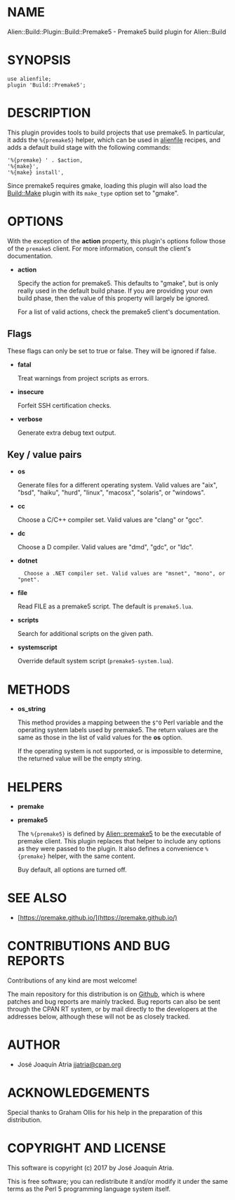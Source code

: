 # NAME

Alien::Build::Plugin::Build::Premake5 - Premake5 build plugin for Alien::Build

# SYNOPSIS

    use alienfile;
    plugin 'Build::Premake5';

# DESCRIPTION

This plugin provides tools to build projects that use premake5. In particular,
it adds the `%{premake5}` helper, which can be used in [alienfile](https://metacpan.org/pod/alienfile) recipes,
and adds a default build stage with the following commands:

    '%{premake} ' . $action,
    '%{make}',
    '%{make} install',

Since premake5 requires gmake, loading this plugin will also load the
[Build::Make](https://metacpan.org/pod/Alien::Build::Plugin::Build::Make)
plugin with its `make_type` option set to "gmake".

# OPTIONS

With the exception of the **action** property, this plugin's options follow
those of the `premake5` client. For more information, consult the client's
documentation.

- **action**

    Specify the action for premake5. This defaults to "gmake", but is only really
    used in the default build phase. If you are providing your own build phase,
    then the value of this property will largely be ignored.

    For a list of valid actions, check the premake5 client's documentation.

## Flags

These flags can only be set to true or false. They will be ignored if false.

- **fatal**

    Treat warnings from project scripts as errors.

- **insecure**

    Forfeit SSH certification checks.

- **verbose**

    Generate extra debug text output.

## Key / value pairs

- **os**

    Generate files for a different operating system. Valid values are
    "aix", "bsd", "haiku", "hurd", "linux", "macosx", "solaris", or "windows".

- **cc**

    Choose a C/C++ compiler set. Valid values are "clang" or "gcc".

- **dc**

    Choose a D compiler. Valid values are "dmd", "gdc", or "ldc".

- **dotnet**

        Choose a .NET compiler set. Valid values are "msnet", "mono", or "pnet".

- **file**

    Read FILE as a premake5 script. The default is `premake5.lua`.

- **scripts**

    Search for additional scripts on the given path.

- **systemscript**

    Override default system script (`premake5-system.lua`).

# METHODS

- **os\_string**

    This method provides a mapping between the `$^O` Perl variable and the
    operating system labels used by premake5. The return values are the same as
    those in the list of valid values for the **os** option.

    If the operating system is not supported, or is impossible to determine, the
    returned value will be the empty string.

# HELPERS

- **premake**
- **premake5**

    The `%{premake5}` is defined by [Alien::premake5](https://metacpan.org/pod/Alien::premake5) to be the executable of
    premake client. This plugin replaces that helper to include any options as
    they were passed to the plugin. It also defines a convenience `%{premake}`
    helper, with the same content.

    Buy default, all options are turned off.

# SEE ALSO

- [https://premake.github.io/](https://premake.github.io/)

# CONTRIBUTIONS AND BUG REPORTS

Contributions of any kind are most welcome!

The main repository for this distribution is on
[Github](https://github.com/jjatria/Alien-Build-Plugin-Build-Premake5), which is
where patches and bug reports are mainly tracked. Bug reports can also be sent
through the CPAN RT system, or by mail directly to the developers at the
addresses below, although these will not be as closely tracked.

# AUTHOR

- José Joaquín Atria <jjatria@cpan.org>

# ACKNOWLEDGEMENTS

Special thanks to Graham Ollis for his help in the preparation of this
distribution.

# COPYRIGHT AND LICENSE

This software is copyright (c) 2017 by José Joaquín Atria.

This is free software; you can redistribute it and/or modify it under
the same terms as the Perl 5 programming language system itself.
